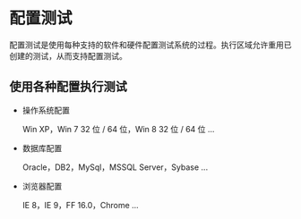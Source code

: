 # 配置测试

配置测试是使用每种支持的软件和硬件配置测试系统的过程。执行区域允许重用已创建的测试，从而支持配置测试。

## 使用各种配置执行测试

* 操作系统配置

  Win XP，Win 7 32 位 / 64 位，Win 8 32 位 / 64 位 ...

* 数据库配置

  Oracle，DB2，MySql，MSSQL Server，Sybase ...

* 浏览器配置

  IE 8，IE 9，FF 16.0，Chrome ...
